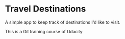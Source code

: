 # Travel Destinations

A simple app to keep track of destinations I'd like to visit.

This is a Git training course of Udacity